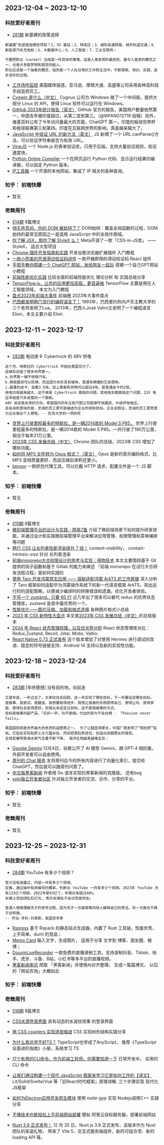 ## 2023-12-04 ~ 2023-12-10
### 科技爱好者周刊
* [281期](https://github.com/ruanyf/weekly/blob/master/docs/issue-281.md) 新基建的政策选择
```
新基建”到底是指哪些项目？1、5G 基站；2、特高压；3、城际高速铁路，城市轨道交通；4、新能源汽车充电桩；5、大数据中心；6、人工智能；7、工业互联网；

不要把职业（career）当成某一件具体的事情，这是人类发明的最危险、最令人窒息的概念之一，也是大多数梦想和直觉的敌人。
职业应该是一个抽象的概念，指的是一个人在日常的工作和生活中，不断探索、培训、实践、逐步进步的过程。
```
* [工作场所监控](https://www.businessinsider.com/how-companies-spy-on-employees-bossware-jpmorgan-amazon-monitor-rto-2023-10) 美国媒体报道，亚马逊、摩根大通、高盛等公司采用各种高科技手段监控员工。
* [Cygwin 是什么（中文）](https://silaoa.github.io/2019/2019-02-14-Cygwin%E7%B3%BB%E5%88%97%EF%BC%88%E4%B8%80%EF%BC%89%EF%BC%9ACygwin%E6%98%AF%E4%BB%80%E4%B9%88.html) Cygnus 公司为 Windows 做了一个中间层，提供大部分 Linux 的 API，使得 Linux 软件可以运行在 Windows。
* [GitHub 2023年统计报告（英文）](https://github.blog/2023-11-08-the-state-of-open-source-and-ai/) GitHub 官方的报告，美国用户数量依然第一，中国去年被印度超过，从第二变到第三。（@WFANG12719 投稿）另外，维基百科公布了今年访问量最大的页面，ChatGPT 第一，印度的板球世界杯和板球联赛第三和第四。印度在互联网世界的影响，真是越来越大了。
* [JavaScript 中验证 URL 的新方法（英文）](https://www.stefanjudis.com/blog/validate-urls-in-javascript/) JS 新增了一个 URL.canParse()方法，可以验证字符串是否为有效 URL。
* [VineJS](https://github.com/vinejs/vine) 一个 Node.js 的表单验证库，只用于后端，支持大量验证规则，验证速度快。
* [Python Online Compiler](https://pythononlinecompiler.com/) 一个在网页运行 Python 代码、显示运行结果的编译器，可以指定 Python 版本。
* [IP工具箱](https://github.com/jason5ng32/MyIP/blob/main/README_CN.md) 一个开源的本地网站，集成了 IP 相关的各种查询。

### 知乎： 前端快爆
* 暂无
### 奇舞周刊
* [514期](https://mp.weixin.qq.com/s?__biz=Mzg4MTYwMzY1Mw==&mid=2247509821&idx=1&sn=d2018bf85b7e77a4f005787e8c235c81&chksm=cf618217f8160b014891a0e4d938e1bb1f001d2fd07dc687e59b3e9a16971de718dacca672bc&scene=178&cur_album_id=1899297601078771727#rd) 9篇博文
* [悄无声息间，你的 DOM 被劫持了？](https://mp.weixin.qq.com/s?__biz=Mzk0MDMwMzQyOA==&mid=2247499554&idx=1&sn=1aa02143214e4ecb3d003818d6b836f2&scene=21#wechat_redirect) DOM劫持：覆盖全局函数的过程，DOM 劫持的最常见原因之一是滥用 JavaScript 中的全局作用域。 
* [你了解 JSX，那你了解 StyleX 么？](https://mp.weixin.qq.com/s?__biz=MzkzMjIxNTcyMA==&mid=2247493455&idx=1&sn=22a1f10cbc59f470d70813ecf3b5bd60&scene=21#wechat_redirect) Meta开源了一款「CSS-in-JS库」 —— StyleX， 适合大型项目
* [Chrome 插件开发指南和实践](https://mp.weixin.qq.com/s?__biz=Mzg2ODQ1OTExOA==&mid=2247505008&idx=1&sn=0d430f5855974a7801b51155e5c18dcb&scene=21#wechat_redirect) 开发谷歌浏览器扩展插件 入门教程
* [一款小而美的开源滑动验证码组件](https://mp.weixin.qq.com/s?__biz=MzU2Mzk1NzkwOA==&mid=2247497764&idx=1&sn=19bffa247b680a47ef5fc4bb51d0e311&scene=21#wechat_redirect) 一款开箱即用的滑动验证码 React 组件
* [手把手教你搭建一个 ChatGPT 网站，发给朋友一起玩](https://mp.weixin.qq.com/s?__biz=MzU2NTg3MjMwMg==&mid=2247484738&idx=1&sn=1603083b196baad617f1896b0a0b38d2&scene=21#wechat_redirect) 搭建一个自己GPT网站小教程
* [前端性能优化实践](https://mp.weixin.qq.com/s?__biz=MzUyMDAxMjQ3Ng==&mid=2247503939&idx=1&sn=7f9e97e04530082a5dfba60b59a81248&scene=21#wechat_redirect) 比较全面的前端性能优化 理论分析 和 实践总结分享
* [TensorFlow.js，让你的应用更加高级，更具逼格](https://mp.weixin.qq.com/s?__biz=MzU2NjU3Nzg2Mg==&mid=2247507422&idx=1&sn=687f6ec239d5a70e01c947e16b7b1bd0&scene=21#wechat_redirect) TensorFlow 主要是用在人工智能领域， 本文为入门教程
* [盘点2023年前端大事件](https://mp.weixin.qq.com/s?__biz=MzU2MTIyNDUwMA==&mid=2247525342&idx=1&sn=c97ab520c5394f56d88fa32cd80d8bd9&scene=21#wechat_redirect) 前端圈 2023年大事件盘点
* [ 巴西都发明两门流行的编程语言了！](https://mp.weixin.qq.com/s?__biz=MzAxOTc0NzExNg==&mid=2665542563&idx=1&sn=a1824076c64406956f44a104c190a3b9&scene=21#wechat_redirect) 1993年，巴西里约热内卢天主教大学的三个老师发明了Lua。 2013年，巴西人José Valim又发明了一个编程语言Elixir。本文主要介绍 Elixir.

## 2023-12-11 ~ 2023-12-17
### 科技爱好者周刊
* [282期](https://github.com/ruanyf/weekly/blob/master/docs/issue-282.md) 电动皮卡 Cybertruck 的 48V 供电
```
这个月，特斯拉的 Cybertruck 开始在美国交付了。
这辆车创造了很多世界第一。
a.世界第一辆不锈钢汽车。
b.钢板据说可以防弹，而且因为车形具有棱角，普通车辆撞到它会很惨。
c.最重的皮卡，自重3.5吨，加上乘客和货物可以超过4吨，是普通皮卡的2倍。
用电功率越来越大，这不单是 Cybertruck 面临的问题，其他电车都面临这个问题，12V 电压早就是汽车发展的一个限制。
48V 肯定是未来的方向，希望国内的车企和汽配公司能够尽快跟进，升级供电电压。
具有讽刺意味的是，忠诚的员工更可能被选为企业的剥削目标。企业会假设，忠诚的员工更愿意为企业做出个人牺牲。-- 杜克大学的一项研究
```
* [世界上行驶里程最多的特斯拉，是一辆2014款的 Model S P85。](https://insideevs.com/news/699413/highest-mileage-tesla-model-s-3-batteries-14-motors/) 世界上行驶里程最多的特斯拉，是一辆2014款的 Model S P85。一共行驶了190万公里，相当于每年21万公里。
* [2023年 CSS 发展总结（中文）](https://developer.chrome.com/blog/css-wrapped-2023?hl=zh-cn) Chrome 团队的总结，2023年 CSS 增加了哪些功能。
* [如何将 MP3 文件转为 Opus 格式？（英文）](https://www.worthe-it.co.za/blog/2023-08-20-building-a-digital-music-collection-in-2023.html) Opus 是新的音乐编码格式，比 MP3 音频质量更好，而且压缩后体积还更小。
* [bproxy](https://github.com/zobor/bproxy) 一款抓包代理工具，可以拦截 HTTP 请求，配置文件是一个 JS 脚本。

### 知乎： 前端快爆
* 暂无
### 奇舞周刊
* [515期](https://mp.weixin.qq.com/s?__biz=Mzg4MTYwMzY1Mw==&mid=2247509876&idx=1&sn=475fbe77c2d6933a897f84dad773d248&chksm=cf61825ef8160b48d4ffd4e959130c806cfb967eea6be52e3430c85b821d46570fa2039a28d5&scene=178&cur_album_id=1899297601078771727#rd) 9篇博文
* [微前端管理平台的设计与实践 - 网易7鱼](https://mp.weixin.qq.com/s?__biz=MjM5MTA1MjAxMQ==&mid=2651268059&idx=1&sn=f0405c1ff8a64c5abe40eb61e80e2b0b&scene=21#wechat_redirect) 介绍了微前端场景下如何提升研发效能，并通过设计和实践微前端管理平台来解决应用管理、权限管理和菜单编排等问题
* [两行 CSS 让长列表性能渲染提升 7 倍！](https://mp.weixin.qq.com/s?__biz=MzUzNTk3MjE2Ng==&mid=2247507997&idx=1&sn=6d39779d7d4656c3bc99201cf42886b9&scene=21#wechat_redirect) content-visibility， contain-intrinsic-size 针对 长列表渲染
* [前端monorepo大仓权限设计的思考与实现｜得物技术](https://mp.weixin.qq.com/s?__biz=MzkxNTE3ODU0NA==&mid=2247514194&idx=1&sn=c08cab11ec70f284dec66d3f69cd23d1&scene=21#wechat_redirect) 本文主要围绕基于 Git 提供的钩子函数和基于 Gitlab 的能力来阐述 「前端 monorepo 在试行大仓研发流程过程」是如何实践的
* [使用 Taro 开发鸿蒙原生应用 —— 探秘适配鸿蒙 ArkTS 的工作原理](https://mp.weixin.qq.com/s?__biz=MzU3NDkzMTI3MA==&mid=2247485845&idx=1&sn=63aa2732758c03ab52822cdb0ee8af53&scene=21#wechat_redirect) 深入分析了 Taro 框架如何适配华为鸿蒙操作系统下的新一代语言框架 ArkTS，突出运行时的适配策略，以便减少编译时的转换错误和遗漏，优化开发者体验。
* [手写一个 zustand，只要 60 行](https://mp.weixin.qq.com/s?__biz=Mzg3OTYzMDkzMg==&mid=2247499942&idx=1&sn=acaa31329172f636b35876946e4b06b0&scene=21#wechat_redirect) 近几年出了很多可以替代 redux 的优秀状态管理库，zustand 是其中最优秀的一个。
* [性能优化——图片压缩、加载和格式选择](https://mp.weixin.qq.com/s?__biz=Mzg3NTcwMTUzNA==&mid=2247486786&idx=1&sn=f9f805bd4572c5a0854d50817ceb0652&scene=21#wechat_redirect) 各种图片格式小总结
* [2023 年 CSS 新特性大盘点](https://mp.weixin.qq.com/s?__biz=MzU2MTIyNDUwMA==&mid=2247525450&idx=1&sn=34cf1010d3178d6758225399026806c5&scene=21#wechat_redirect) 本文是[2023年 CSS 发展总结（中文）](https://developer.chrome.com/blog/css-wrapped-2023?hl=zh-cn)的总结版本
* [2024 年 React 状态管理梳理，以及优劣势分析](https://mp.weixin.qq.com/s?__biz=MzI3NTM5NDgzOA==&mid=2247514635&idx=1&sn=c32a072ecad343bf8cd375f098727075&scene=21#wechat_redirect) React 状态管理库对比： Redux,Zustand, Recoil, Jotai, Mobx, Valtio;
* [React Native 0.73 正式发布](https://www.51cto.com/article/776714.html) 这个版本增加了对使用 Hermes 进行调试的改进、稳定的符号链接支持、Android 14 支持以及新的实验性功能。

## 2023-12-18 ~ 2023-12-24
### 科技爱好者周刊
* [283期](https://github.com/ruanyf/weekly/blob/master/docs/issue-283.md) [年终感想] 没有目的地，向前走
```
又是年底，一年过去了。大家往往会回顾，这一年实现了哪些目标，下一年要设定哪些目标。
我做事，我尝试，我建造，我想要取得进步，我想让我做的东西使得自己、使得公司、使得家庭、使得社会变得更好。但我从未设定过目标。这不是我做事的方式。
目标是做事的副产品，「日拱一卒，功不唐捐」付出的努力不会白费 - 「Passion never fails」。

美国国防部是世界最大的老虎机运营商之一， 为了让腿显得更长，中国厂商发明了“假肚脐”贴纸。它贴在实际肚脐上方几厘米处，然后把真肚脐遮住，创造出双腿更长的错觉。
全球变暖导致海水氧气含量不断下降， 海洋生物越来越难生存；
```
* [Google Gemini](https://deepmind.google/technologies/gemini/) 12月4日，谷歌公开了 AI 模型 Gemini，跟 GPT-4 相抗衡，外部开发者可以自由使用。
* [周刊的 Chat 服务](https://www.ahavs.com/chat-ruanyifeng) 友将周刊迄今的所有内容进行了向量化索引，提交给 ChatGPT，然后就可以跟周刊问答了。
* [中文版黑客新闻](https://dizkaz.com/) 作者用 Go 语言实现的黑客新闻的克隆版。 还有bug
* [solo独立开发者社区](https://solo.xin/) 针对独立开发者的交流、合作、分享的平台。

### 知乎： 前端快爆
* 暂无
### 奇舞周刊
* 暂无

## 2023-12-25 ~ 2023-12-31
### 科技爱好者周刊
* [284期](https://github.com/ruanyf/weekly/blob/master/docs/issue-284.md) YouTube 有多少个视频？
```
官方没有透露过，内部一共有多少个视频。
反推，通过抽中有效编号的概率，判断出 YouTube 一共有多少个视频。2023年 YouTube 共有133亿个视频，2022年是93亿个，年增长率超过40%。
车辆上添加绿松石灯光, 表示车辆处于自动驾驶状态;

普通人很难理解天才的思考过程，因为天才一方面很难向他人解释自己的想法，另一方面也不屑于这样做。
-- 乔治·亨利·刘易斯，英国哲学家
```
* [Rspress](https://rspress.dev/zh/) 基于 Rspack 的静态站点生成器，内置了 Rust 工具链，性能优秀，上手简单。dumi 的竞品；
* [Memo Card](https://memocard.net/) 输入文字，生成图片， 适用于分享 文字到 博客、朋友圈、微博；
* [DouyinLiveRecorder](https://github.com/ihmily/DouyinLiveRecorder) 一款免费的直播录制工具，支持录制抖音、Tiktok、快手、虎牙、斗鱼、B站、小红书等多平台的直播视频。
* [黑客新闻电讯](https://hntelegraph.com/) 爬取 「黑客新闻」并使用AI对齐整理， 生成一篇篇博文， 以后的「网站农场」大概如此

### 知乎： 前端快爆

### 奇舞周刊
* [516期](https://mp.weixin.qq.com/s?__biz=Mzg4MTYwMzY1Mw==&mid=2247510125&idx=1&sn=b91a9c9043360ede9914fed7e5d53a37&chksm=cf618d47f816045155240549177f43f9411ad18bb08a3c145a3f22d6d4c73b9b5761bf392b92&scene=178&cur_album_id=1899297601078771727#rd) 8篇博文

* [CSS水滴登录界面](https://mp.weixin.qq.com/s?__biz=MzU2NjU3Nzg2Mg==&mid=2247509627&idx=1&sn=1e573d042c59936d70848584109f2114&scene=21#wechat_redirect) 具有动态的水波纹效果 的登录界面
* [用 CSS counters 实现逐层缩进](https://mp.weixin.qq.com/s?__biz=MzIyMDc1NTYxNg==&mid=2247488761&idx=1&sn=8b70fddfbead6075c25e3808a881562b&scene=21#wechat_redirect) CSS 实现树形结构实践分享
* [为什么我总学不好TS？](http://mp.weixin.qq.com/s?__biz=MzkzMjIxNTcyMA==&mid=2247493554&idx=1&sn=1085971b51ba5c359beec13cdd47afd7&chksm=c25d8975f52a006376f18b84a381c2d7cfd2662bca57c6abe1d5b78f9dd3a14f878482256c84&scene=21#wechat_redirect) TypeScript也学成了AnyScript， 推荐《TypeScript 全面进阶指南》小册，系统学习 TS
* [17个有用的CLI命令，作为前端工程师，你需要知道一下](http://mp.weixin.qq.com/s?__biz=MzIyMDkwODczNw==&mid=2247505872&idx=1&sn=3c5d807a4b84050fb3fd86a8f1bec736&chksm=97c64a7ea0b1c36893b7444bd3cdac6aec22b429b28a2df4d354e8f5a9edc6c19266cee7f1f0&scene=21#wechat_redirect) 日常开发中， 实用的 CLI 命令
* [让我们通过构建一个现代 JavaScript 框架来学习它是如何工作的【译文】](https://mp.weixin.qq.com/s?__biz=MzU3NTg5MjU1Mw==&mid=2247485456&idx=1&sn=ab17182db3fde39a0b620dd0d9277b2d&scene=21#wechat_redirect) Lit/Solid/Svelte/Vue 等「后React时代框架」原理讲解, 三个步骤实现 现代化JS框架
* [如何为Electron应用开发原生模块](https://mp.weixin.qq.com/s?__biz=MzU0OTExNzYwNg==&mid=2247498094&idx=1&sn=cc19abd3061bfbcf119338431ec5d370&scene=21#wechat_redirect) 使用 node-gyp 实现 Nodejs调用C++ 实践分享
* [不懂技术也能轻松上手前端网站部署](http://mp.weixin.qq.com/s?__biz=MzU2Mzk1NzkwOA==&mid=2247497864&idx=1&sn=4ec3b5e0ac9dee4a6729a88059375426&chksm=fc50e173cb276865fcbfb87414e46b6d3a223370c03b62bbaa0595bbc367b207c2d8c6530f8f&scene=21#wechat_redirect) 模拟 阿里云目标服务器，部署前端网站
* [Nuxt 3.9 正式发布！](http://mp.weixin.qq.com/s?__biz=MzU2MTIyNDUwMA==&mid=2247525609&idx=2&sn=597d4179d265750816dba15fce9662f5&chksm=fc7e2ab2cb09a3a47ccc33304b5eceebbd94459d0f2a7b41f31b0df8ffe2ed28d9b96ce22e12&scene=21#wechat_redirect) 12 月 25 日，Nuxt.js 3.9 正式发布，该版本作为 Nuxt 团队的圣诞礼物， 带来了 Vite 5、交互式服务端组件、新的可组合项、新的 loading API 等。